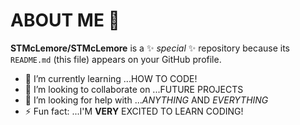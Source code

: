 # ABOUT ME 👋


**STMcLemore/STMcLemore** is a ✨ _special_ ✨ repository because its `README.md` (this file) appears on your GitHub profile.


- 🌱 I’m currently learning ...HOW TO CODE!
- 👯 I’m looking to collaborate on ...FUTURE PROJECTS
- 🤔 I’m looking for help with ...*ANYTHING* AND *EVERYTHING*
- ⚡ Fun fact: ...I'M **VERY** EXCITED TO LEARN CODING!
